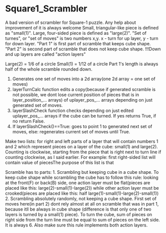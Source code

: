 # Square1_Scrambler
A bad version of scrambler for Square-1 puzzle. Any help about improvement of it is always welcome
Small, triangular-like piece is defined as "small(1)".
Large, four-sided piece is defined as "large(2)".
"Set of turnes", or "set of moves" is two numbers x,y. x - turn for up layer, y - turn for down layer. 
"Part 1" is first part of scramble that keeps cube shape.
"Part 2" is second part of scramble that does not keep cube shape.
!!!Down and up layers are called "action layers"

Large(2) = 1/6 of a circle
Small(1) = 1/12 of a circle
Part 1's length is always half of the whole scramble rounded down.

1. Generates one set of moves into a 2d array(one 2d array = one set of moves)
2. layerTurnCalc function edits a copy(because if generated scramble is not possible, we dont lose current position of pieces that
 is in layer_position_... arrays) of uplayer_pos_... arrays depending on just generated set of moves.
3. layerSlashCheck function checks depending on just edited uplayer_pos_... arrays if the cube can be turned. If yes returns True,
 if no return False. 
4. If layerSlashCheck()==True: goes to point 1 to generated next set of moves, else: regenerates current set of moves until True.


Make two lists: for right and left parts of a layer that will contain numbers 1 and 2 which represent pieces on a layer
 of the cube: small(1) and large(2). Counting is clockwise, starting from the piece that is right next to turn line if counting clockwise,
 as I said earlier. For example: first right-sided list will contain value of piecesThe purpose of this list is that

Scramble has to parts:
    1. Scrambling but keeping cube in a cube shape.
        To keep cube shape while scrambling the cube has to follow this rule: looking at the front(F) or back(B) side, one action layer 
         must be flat(pieces are placed like this: large(2)-small(1)-large(2)) while other action layer must be crooked(pieces are 
         placed like this: half large(1)-small(1)-large(2)-small(1))
    2. Scrambling absolutely randomly, not keeping a cube shape.
        First set of moves here(in part 2) dont rely almost at all on scramble that was in part 1, because itll be always
         in cube shape (difference is that only one of two layers is turned by a small(1) piece).
        To turn the cube, sum of pieces on right side from the turn line must be equal to sum of pieces on the left side. It is always 6.
         Also make sure this rule implements both action layers.
        
